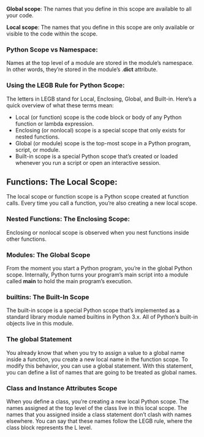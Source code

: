 **Global scope**: The names that you define in this scope are available to all your code.

**Local scope**: The names that you define in this scope are only available or visible to the code within the scope.

### Python Scope vs Namespace:

Names at the top level of a module are stored in the module’s namespace. In other words, they’re stored in the module’s .**dict** attribute.

### Using the LEGB Rule for Python Scope:

The letters in LEGB stand for Local, Enclosing, Global, and Built-in. Here’s a quick overview of what these terms mean:

- Local (or function) scope is the code block or body of any Python function or lambda expression.
- Enclosing (or nonlocal) scope is a special scope that only exists for nested functions.
- Global (or module) scope is the top-most scope in a Python program, script, or module.
- Built-in scope is a special Python scope that’s created or loaded whenever you run a script or open an interactive session.

## Functions: The Local Scope:

The local scope or function scope is a Python scope created at function calls. Every time you call a function, you’re also creating a new local scope.

### Nested Functions: The Enclosing Scope:

Enclosing or nonlocal scope is observed when you nest functions inside other functions.

### Modules: The Global Scope

From the moment you start a Python program, you’re in the global Python scope. Internally, Python turns your program’s main script into a module called **main** to hold the main program’s execution.

### builtins: The Built-In Scope

The built-in scope is a special Python scope that’s implemented as a standard library module named builtins in Python 3.x. All of Python’s built-in objects live in this module.

### The global Statement

You already know that when you try to assign a value to a global name inside a function, you create a new local name in the function scope. To modify this behavior, you can use a global statement. With this statement, you can define a list of names that are going to be treated as global names.

### Class and Instance Attributes Scope

When you define a class, you’re creating a new local Python scope. The names assigned at the top level of the class live in this local scope. The names that you assigned inside a class statement don’t clash with names elsewhere. You can say that these names follow the LEGB rule, where the class block represents the L level.
